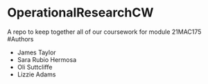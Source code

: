 # OperationalResearchCW
A repo to keep together all of our coursework for module 21MAC175
#Authors
- James Taylor
- Sara Rubio Hermosa
- Oli Suttcliffe
- Lizzie Adams
